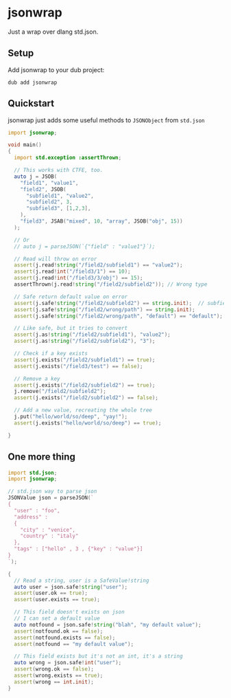 # jsonwrap
Just a wrap over dlang std.json.

## Setup

Add jsonwrap to your dub project:

```dub add jsonwrap```

## Quickstart

jsonwrap just adds some useful methods to ```JSONObject``` from ```std.json```

```d
import jsonwrap;

void main()
{
  import std.exception :assertThrown;

  // This works with CTFE, too.
  auto j = JSOB(
    "field1", "value1",
    "field2", JSOB(
      "subfield1", "value2",
      "subfield2", 3,
      "subfield3", [1,2,3],
    ),
    "field3", JSAB("mixed", 10, "array", JSOB("obj", 15))
  );

  // Or
  // auto j = parseJSON(`{"field" : "value1"}`);

  // Read will throw on error
  assert(j.read!string("/field2/subfield1") == "value2");
  assert(j.read!int("/field3/1") == 10);
  assert(j.read!int("/field3/3/obj") == 15);
  assertThrown(j.read!string("/field2/subfield2")); // Wrong type

  // Safe return default value on error
  assert(j.safe!string("/field2/subfield2") == string.init);  // subfield2 is a int, wrong type.
  assert(j.safe!string("/field2/wrong/path") == string.init);
  assert(j.safe!string("/field2/wrong/path", "default") == "default");

  // Like safe, but it tries to convert
  assert(j.as!string("/field2/subfield1"), "value2");
  assert(j.as!string("/field2/subfield2"), "3");

  // Check if a key exists
  assert(j.exists("/field2/subfield1") == true);
  assert(j.exists("/field3/test") == false);

  // Remove a key
  assert(j.exists("/field2/subfield2") == true);
  j.remove("/field2/subfield2");
  assert(j.exists("/field2/subfield2") == false);

  // Add a new value, recreating the whole tree
  j.put("hello/world/so/deep", "yay!");
  assert(j.exists("hello/world/so/deep") == true);

}
```

## One more thing

```d
import std.json;
import jsonwrap;

// std.json way to parse json
JSONValue json = parseJSON(`
{
  "user" : "foo",
  "address" :
  {
    "city" : "venice",
    "country" : "italy"
  },
  "tags" : ["hello" , 3 , {"key" : "value"}]
}
`);

{
  // Read a string, user is a SafeValue!string
  auto user = json.safe!string("user");
  assert(user.ok == true);
  assert(user.exists == true);

  // This field doesn't exists on json
  // I can set a default value
  auto notfound = json.safe!string("blah", "my default value");
  assert(notfound.ok == false);
  assert(notfound.exists == false);
  assert(notfound == "my default value");

  // This field exists but it's not an int, it's a string
  auto wrong = json.safe!int("user");
  assert(wrong.ok == false);
  assert(wrong.exists == true);
  assert(wrong == int.init);
}

```
